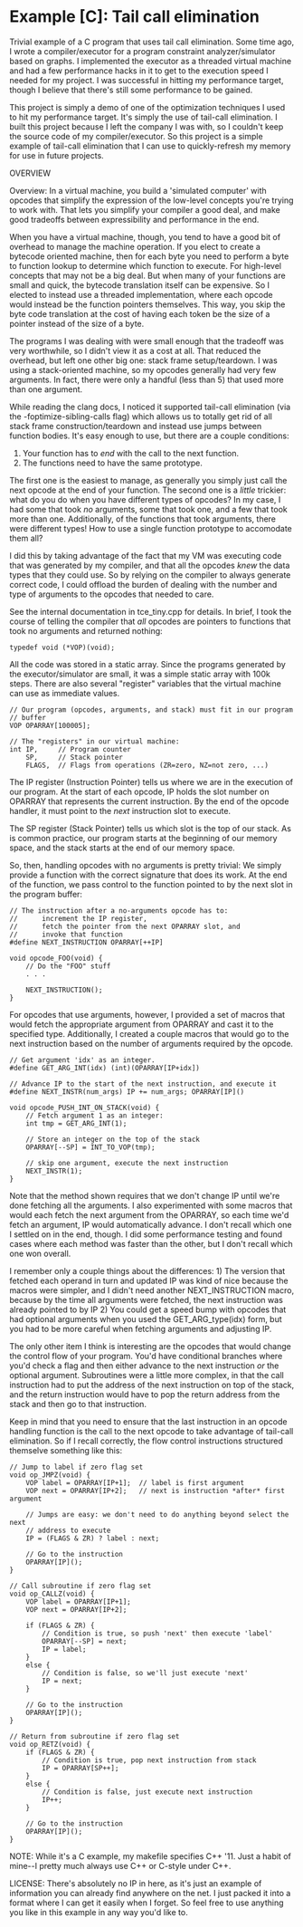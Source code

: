 # Example [C]: Tail call elimination

Trivial example of a C program that uses tail call elimination.  Some time ago,
I wrote a compiler/executor for a program constraint analyzer/simulator based
on graphs.  I implemented the executor as a threaded virtual machine and had a
few performance hacks in it to get to the execution speed I needed for my
project.  I was successful in hitting my performance target, though I believe
that there's still some performance to be gained.

This project is simply a demo of one of the optimization techniques I used to
hit my performance target.  It's simply the use of tail-call elimination.  I
built this project because I left the company I was with, so I couldn't keep
the source code of my compiler/executor.  So this project is a simple example
of tail-call elimination that I can use to quickly-refresh my memory for use
in future projects.

OVERVIEW


Overview: In a virtual machine, you build a 'simulated computer' with opcodes
that simplify the expression of the low-level concepts you're trying to work
with.  That lets you simplify your compiler a good deal, and make good tradeoffs
between expressibility and performance in the end.

When you have a virtual machine, though, you tend to have a good bit of overhead
to manage the machine operation.  If you elect to create a bytecode oriented
machine, then for each byte you need to perform a byte to function lookup to
determine which function to execute.  For high-level concepts that may not be a
big deal.  But when many of your functions are small and quick, the bytecode
translation itself can be expensive.  So I elected to instead use a threaded
implementation, where each opcode would instead be the function pointers themselves.
This way, you skip the byte code translation at the cost of having each token be
the size of a pointer instead of the size of a byte.

The programs I was dealing with were small enough that the tradeoff was very
worthwhile, so I didn't view it as a cost at all.  That reduced the overhead, but
left one other big one: stack frame setup/teardown.  I was using a stack-oriented
machine, so my opcodes generally had very few arguments.  In fact, there were
only a handful (less than 5) that used more than one argument.

While reading the clang docs, I noticed it supported tail-call elimination
(via the -foptimize-sibling-calls flag) which allows us to totally get rid of
all stack frame construction/teardown and instead use jumps between function
bodies.  It's easy enough to use, but there are a couple conditions:

 1) Your function has to *end* with the call to the next function.
 2) The functions need to have the same prototype.

The first one is the easiest to manage, as generally you simply just call the
next opcode at the end of your function.  The second one is a *little* trickier:
what do you do when you have different types of opcodes?  In my case, I had
some that took *no* arguments, some that took one, and a few that took more
than one.  Additionally, of the functions that took arguments, there were
different types!  How to use a single function prototype to accomodate them all?

I did this by taking advantage of the fact that my VM was executing code that
was generated by my compiler, and that all the opcodes *knew* the data types
that they could use.  So by relying on the compiler to always generate correct
code, I could offload the burden of dealing with the number and type of arguments
to the opcodes that needed to care.

See the internal documentation in tce_tiny.cpp for details.  In brief, I took
the course of telling the compiler that *all* opcodes are pointers to functions
that took no arguments and returned nothing:

    typedef void (*VOP)(void);

All the code was stored in a static array.  Since the programs generated by the
executor/simulator are small, it was a simple static array with 100k steps.
There are also several "register" variables that the virtual machine can use as
immediate values.

    // Our program (opcodes, arguments, and stack) must fit in our program
    // buffer
    VOP OPARRAY[100005];

    // The "registers" in our virtual machine:
    int IP,     // Program counter
        SP,     // Stack pointer
        FLAGS,  // Flags from operations (ZR=zero, NZ=not zero, ...)

The IP register (Instruction Pointer) tells us where we are in the execution of
our program.  At the start of each opcode, IP holds the slot number on OPARRAY
that represents the current instruction.  By the end of the opcode handler, it
must point to the *next* instruction slot to execute.

The SP register (Stack Pointer) tells us which slot is the top of our stack.
As is common practice, our program starts at the beginning of our memory space,
and the stack starts at the end of our memory space.

So, then, handling opcodes with no arguments is pretty trivial:  We simply
provide a function with the correct signature that does its work.  At the end
of the function, we pass control to the function pointed to by the next slot in
the program buffer:

    // The instruction after a no-arguments opcode has to:
    //      increment the IP register,
    //      fetch the pointer from the next OPARRAY slot, and
    //      invoke that function
    #define NEXT_INSTRUCTION OPARRAY[++IP]

    void opcode_FOO(void) {
        // Do the "FOO" stuff
        . . .

        NEXT_INSTRUCTION();
    }

For opcodes that use arguments, however, I provided a set of macros that would
fetch the appropriate argument from OPARRAY and cast it to the specified type.
Additionally, I created a couple macros that would go to the next instruction
based on the number of arguments required by the opcode.

    // Get argument 'idx' as an integer.
    #define GET_ARG_INT(idx) (int)(OPARRAY[IP+idx])

    // Advance IP to the start of the next instruction, and execute it
    #define NEXT_INSTR(num_args) IP += num_args; OPARRAY[IP]()

    void opcode_PUSH_INT_ON_STACK(void) {
        // Fetch argument 1 as an integer:
        int tmp = GET_ARG_INT(1);

        // Store an integer on the top of the stack
        OPARRAY[--SP] = INT_TO_VOP(tmp);

        // skip one argument, execute the next instruction
        NEXT_INSTR(1);
    }

Note that the method shown requires that we don't change IP until we're done
fetching all the arguments.  I also experimented with some macros that would
each fetch the next argument from the OPARRAY, so each time we'd fetch an
argument, IP would automatically advance.  I don't recall which one I settled
on in the end, though.  I did some performance testing and found cases where
each method was faster than the other, but I don't recall which one won overall.

I remember only a couple things about the differences:
    1)  The version that fetched each operand in turn and updated IP was kind
        of nice because the macros were simpler, and I didn't need another
        NEXT_INSTRUCTION macro, because by the time all arguments were
        fetched, the next instruction was already pointed to by IP
    2)  You could get a speed bump with opcodes that had optional arguments
        when you used the GET_ARG_type(idx) form, but you had to be more careful
        when fetching arguments and adjusting IP.

The only other item I think is interesting are the opcodes that would change
the control flow of your program.  You'd have conditional branches where you'd
check a flag and then either advance to the next instruction *or* the optional
argument.  Subroutines were a little more complex, in that the call instruction
had to put the address of the next instruction on top of the stack, and the
return instruction would have to pop the return address from the stack and then
go to that instruction.

Keep in mind that you need to ensure that the last instruction in an opcode
handling function is the call to the next opcode to take advantage of tail-call
elimination.  So if I recall correctly, the flow control instructions structured
themselve something like this:

    // Jump to label if zero flag set
    void op_JMPZ(void) {
        VOP label = OPARRAY[IP+1];  // label is first argument
        VOP next = OPARRAY[IP+2];   // next is instruction *after* first argument

        // Jumps are easy: we don't need to do anything beyond select the next
        // address to execute
        IP = (FLAGS & ZR) ? label : next;

        // Go to the instruction
        OPARRAY[IP]();
    }

    // Call subroutine if zero flag set
    void op_CALLZ(void) {
        VOP label = OPARRAY[IP+1];
        VOP next = OPARRAY[IP+2];

        if (FLAGS & ZR) {
            // Condition is true, so push 'next' then execute 'label'
            OPARRAY[--SP] = next;
            IP = label;
        }
        else {
            // Condition is false, so we'll just execute 'next'
            IP = next;
        }

        // Go to the instruction
        OPARRAY[IP]();
    }

    // Return from subroutine if zero flag set
    void op_RETZ(void) {
        if (FLAGS & ZR) {
            // Condition is true, pop next instruction from stack
            IP = OPARRAY[SP++];
        }
        else {
            // Condition is false, just execute next instruction
            IP++;
        }

        // Go to the instruction
        OPARRAY[IP]();
    }


NOTE: While it's a C example, my makefile specifies C++ '11.  Just a
habit of mine--I pretty much always use C++ or C-style under C++.

LICENSE: There's absolutely no IP in here, as it's just an example of
information you can already find anywhere on the net.  I just packed
it into a format where I can get it easily when I forget.  So feel free
to use anything you like in this example in any way you'd like to.

